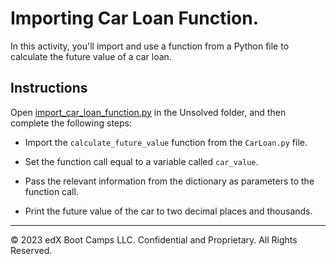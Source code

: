 # Importing Car Loan Function.

In this activity, you'll import and use a function from a Python file to calculate the future value of a car loan.

## Instructions

Open [import_car_loan_function.py](Unsolved/import_car_loan_function.py) in the Unsolved folder, and then complete the following steps:

* Import the `calculate_future_value` function from the `CarLoan.py` file.

* Set the function call equal to a variable called `car_value`.

* Pass the relevant information from the dictionary as parameters to the function call.

* Print the future value of the car to two decimal places and thousands.

---

© 2023 edX Boot Camps LLC. Confidential and Proprietary. All Rights Reserved.
